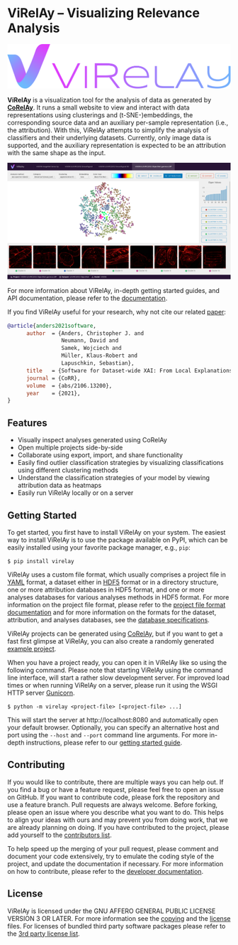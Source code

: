 # ViRelAy &ndash; Visualizing Relevance Analysis

![ViRelAy Logo](docs/images/virelay-logo-with-title.png)

**ViRelAy** is a visualization tool for the analysis of data as generated by **[CoRelAy](https://github.com/virelay/corelay)**. It runs a small website to view and interact with data representations using clusterings and (t-SNE-)embeddings, the corresponding source data and an auxiliary per-sample representation (i.e., the attribution). With this, ViRelAy attempts to simplify the analysis of classifiers and their underlying datasets. Currently, only image data is supported, and the auxiliary representation is expected to be an attribution with the same shape as the input.

![ViRelAy Screenshot](docs/images/virelay-screenshot.png)

For more information about ViRelAy, in-depth getting started guides, and API documentation, please refer to the [documentation](https://virelay.readthedocs.io/en/latest/).

If you find ViRelAy useful for your research, why not cite our related [paper](https://arxiv.org/abs/2106.13200):

```bibtex
@article{anders2021software,
      author  = {Anders, Christopher J. and
                 Neumann, David and
                 Samek, Wojciech and
                 Müller, Klaus-Robert and
                 Lapuschkin, Sebastian},
      title   = {Software for Dataset-wide XAI: From Local Explanations to Global Insights with {Zennit}, {CoRelAy}, and {ViRelAy}},
      journal = {CoRR},
      volume  = {abs/2106.13200},
      year    = {2021},
}
```

## Features

- Visually inspect analyses generated using CoRelAy
- Open multiple projects side-by-side
- Collaborate using export, import, and share functionality
- Easily find outlier classification strategies by visualizing classifications using different clustering methods
- Understand the classification strategies of your model by viewing attribution data as heatmaps
- Easily run ViRelAy locally or on a server

## Getting Started

To get started, you first have to install ViRelAy on your system. The easiest way to install ViRelAy is to use the package available on PyPI, which can be easily installed using your favorite package manager, e.g., `pip`:

```shell
$ pip install virelay
```

ViRelAy uses a custom file format, which usually comprises a project file in [YAML](https://yaml.org/) format, a dataset either in [HDF5](https://www.hdfgroup.org/solutions/hdf5/) format or in a directory structure, one or more attribution databases in HDF5 format, and one or more analyses databases for various analyses methods in HDF5 format. For more information on the project file format, please refer to the [project file format documentation](https://virelay.readthedocs.io/en/latest/contributors-guide/project-file-format.html) and for more information on the formats for the dataset, attribution, and analyses databases, see the [database specifications](https://virelay.readthedocs.io/en/latest/contributors-guide/database-specification.html).

ViRelAy projects can be generated using [CoRelAy](https://github.com/virelay/corelay), but if you want to get a fast first glimpse at ViRelAy, you can also create a randomly generated [example project](https://virelay.readthedocs.io/en/latest/getting-started/example-project.html).

When you have a project ready, you can open it in ViRelAy like so using the following command. Please note that starting ViRelAy using the command line interface, will start a rather slow development server. For improved load times or when running ViRelAy on a server, please run it using the WSGI HTTP server [Gunicorn](https://virelay.readthedocs.io/en/latest/user-guide/using-virelay-with-gunicorn.html).

```shell
$ python -m virelay <project-file> [<project-file> ...]
```

This will start the server at http://localhost:8080 and automatically open your default browser. Optionally, you can specify an alternative host and port using the `--host` and `--port` command line arguments. For more in-depth instructions, please refer to our [getting started guide](https://virelay.readthedocs.io/en/latest/getting-started/index.html).

## Contributing

If you would like to contribute, there are multiple ways you can help out. If you find a bug or have a feature request, please feel free to open an issue on GitHub. If you want to contribute code, please fork the repository and use a feature branch. Pull requests are always welcome. Before forking, please open an issue where you describe what you want to do. This helps to align your ideas with ours and may prevent you from doing work, that we are already planning on doing. If you have contributed to the project, please add yourself to the [contributors list](CONTRIBUTORS.md).

To help speed up the merging of your pull request, please comment and document your code extensively, try to emulate the coding style of the project, and update the documentation if necessary. For more information on how to contribute, please refer to the [developer documentation](https://virelay.readthedocs.io/en/latest/contributors-guide/index.html).

## License

ViRelAy is licensed under the GNU AFFERO GENERAL PUBLIC LICENSE VERSION 3 OR LATER. For more information see the [copying](COPYING) and the [license](LICENSE) files. For licenses of bundled third party software packages please refer to the [3rd party license list](virelay/frontend/distribution/3rdpartylicenses.txt).

